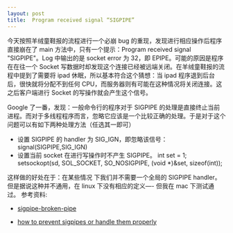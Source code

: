 ```yaml
---
layout: post
title:  Program received signal “SIGPIPE”
---
```


今天按照羊绒童鞋报的流程进行一个必崩 bug 的重现，发现进行相应操作后程序直接崩在了 main 方法中，只有一个提示：Program received signal "SIGPIPE"。Log 中输出的是 socket error 为 32，即 EPIPE。可能的原因是程序在在往一个 Socket 写数据时却发现这个连接已经被远端关闭。在羊绒童鞋报的流程中提到了需要将 ipad 休眠，所以基本符合这个猜想：当 ipad 程序退到后台后，很快就将分配不到任何 CPU，而服务器则有可能在这种情况将关闭连接。这之后客户端进行 Socket 的写操作就会产生这个信号。

Google 了一番，发现：一般命令行的程序对于 SIGPIPE 的处理是直接终止当前进程。而对于多线程程序而言，忽略它应该是一个比较正确的处理。于是对于这个问题可以有如下两种处理方法（任选其一即可）

* 设置 SIGPIPE 的 handler 为 SIG_IGN，即忽略该信号：
signal(SIGPIPE,SIG_IGN)
* 设置当前 socket 在进行写操作时不产生 SIGPIPE。
int set = 1;
setsockopt(sd, SOL_SOCKET, SO_NOSIGPIPE, (void *)&set, sizeof(int)); 

这样做的好处在于：在某些情况 下我们并不需要一个全局的 SIGPIPE handler。但是据说这种并不通用，在 linux 下没有相应的定义—- 但我在 mac 下测试通过。
参考资料:

* [sigpipe-broken-pipe][1]
* [how to prevent sigpipes or handle them properly][2]


  [1]: http://stackoverflow.com/questions/6824265/sigpipe-broken-pipe
  [2]: http://stackoverflow.com/questions/108183/how-to-prevent-sigpipes-or-handle-them-properly